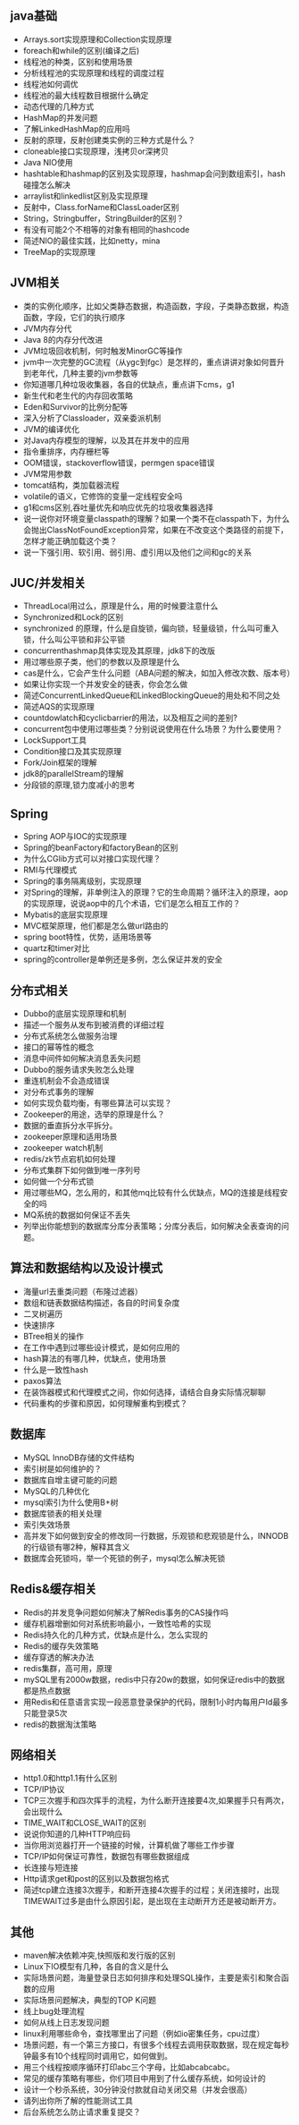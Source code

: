 ## java基础
- Arrays.sort实现原理和Collection实现原理
- foreach和while的区别(编译之后)
- 线程池的种类，区别和使用场景
- 分析线程池的实现原理和线程的调度过程
- 线程池如何调优
- 线程池的最大线程数目根据什么确定
- 动态代理的几种方式
- HashMap的并发问题
- 了解LinkedHashMap的应用吗
- 反射的原理，反射创建类实例的三种方式是什么？
- cloneable接口实现原理，浅拷贝or深拷贝
- Java NIO使用
- hashtable和hashmap的区别及实现原理，hashmap会问到数组索引，hash碰撞怎么解决
- arraylist和linkedlist区别及实现原理
- 反射中，Class.forName和ClassLoader区别
- String，Stringbuffer，StringBuilder的区别？
- 有没有可能2个不相等的对象有相同的hashcode
- 简述NIO的最佳实践，比如netty，mina
- TreeMap的实现原理

## JVM相关
- 类的实例化顺序，比如父类静态数据，构造函数，字段，子类静态数据，构造函数，字段，它们的执行顺序
- JVM内存分代
- Java 8的内存分代改进
- JVM垃圾回收机制，何时触发MinorGC等操作
- jvm中一次完整的GC流程（从ygc到fgc）是怎样的，重点讲讲对象如何晋升到老年代，几种主要的jvm参数等
- 你知道哪几种垃圾收集器，各自的优缺点，重点讲下cms，g1
- 新生代和老生代的内存回收策略
- Eden和Survivor的比例分配等
- 深入分析了Classloader，双亲委派机制
- JVM的编译优化
- 对Java内存模型的理解，以及其在并发中的应用
- 指令重排序，内存栅栏等
- OOM错误，stackoverflow错误，permgen space错误
- JVM常用参数
- tomcat结构，类加载器流程
- volatile的语义，它修饰的变量一定线程安全吗
- g1和cms区别,吞吐量优先和响应优先的垃圾收集器选择
- 说一说你对环境变量classpath的理解？如果一个类不在classpath下，为什么会抛出ClassNotFoundException异常，如果在不改变这个类路径的前提下，怎样才能正确加载这个类？
- 说一下强引用、软引用、弱引用、虚引用以及他们之间和gc的关系

## JUC/并发相关
- ThreadLocal用过么，原理是什么，用的时候要注意什么
- Synchronized和Lock的区别
- synchronized 的原理，什么是自旋锁，偏向锁，轻量级锁，什么叫可重入锁，什么叫公平锁和非公平锁
- concurrenthashmap具体实现及其原理，jdk8下的改版
- 用过哪些原子类，他们的参数以及原理是什么
- cas是什么，它会产生什么问题（ABA问题的解决，如加入修改次数、版本号）
- 如果让你实现一个并发安全的链表，你会怎么做
- 简述ConcurrentLinkedQueue和LinkedBlockingQueue的用处和不同之处
- 简述AQS的实现原理
- countdowlatch和cyclicbarrier的用法，以及相互之间的差别?
- concurrent包中使用过哪些类？分别说说使用在什么场景？为什么要使用？
- LockSupport工具
- Condition接口及其实现原理
- Fork/Join框架的理解
- jdk8的parallelStream的理解
- 分段锁的原理,锁力度减小的思考

## Spring
- Spring AOP与IOC的实现原理
- Spring的beanFactory和factoryBean的区别
- 为什么CGlib方式可以对接口实现代理？
- RMI与代理模式
- Spring的事务隔离级别，实现原理
- 对Spring的理解，非单例注入的原理？它的生命周期？循环注入的原理，aop的实现原理，说说aop中的几个术语，它们是怎么相互工作的？
- Mybatis的底层实现原理
- MVC框架原理，他们都是怎么做url路由的
- spring boot特性，优势，适用场景等
- quartz和timer对比
- spring的controller是单例还是多例，怎么保证并发的安全
## 分布式相关
- Dubbo的底层实现原理和机制
- 描述一个服务从发布到被消费的详细过程
- 分布式系统怎么做服务治理
- 接口的幂等性的概念
- 消息中间件如何解决消息丢失问题
- Dubbo的服务请求失败怎么处理
- 重连机制会不会造成错误
- 对分布式事务的理解
- 如何实现负载均衡，有哪些算法可以实现？
- Zookeeper的用途，选举的原理是什么？
- 数据的垂直拆分水平拆分。
- zookeeper原理和适用场景
- zookeeper watch机制
- redis/zk节点宕机如何处理
- 分布式集群下如何做到唯一序列号
- 如何做一个分布式锁
- 用过哪些MQ，怎么用的，和其他mq比较有什么优缺点，MQ的连接是线程安全的吗
- MQ系统的数据如何保证不丢失
- 列举出你能想到的数据库分库分表策略；分库分表后，如何解决全表查询的问题。

## 算法和数据结构以及设计模式
- 海量url去重类问题（布隆过滤器）
- 数组和链表数据结构描述，各自的时间复杂度
- 二叉树遍历
- 快速排序
- BTree相关的操作
- 在工作中遇到过哪些设计模式，是如何应用的
- hash算法的有哪几种，优缺点，使用场景
- 什么是一致性hash
- paxos算法
- 在装饰器模式和代理模式之间，你如何选择，请结合自身实际情况聊聊
- 代码重构的步骤和原因，如何理解重构到模式？

## 数据库
- MySQL InnoDB存储的文件结构
- 索引树是如何维护的？
- 数据库自增主键可能的问题
- MySQL的几种优化
- mysql索引为什么使用B+树
- 数据库锁表的相关处理
- 索引失效场景
- 高并发下如何做到安全的修改同一行数据，乐观锁和悲观锁是什么，INNODB的行级锁有哪2种，解释其含义
- 数据库会死锁吗，举一个死锁的例子，mysql怎么解决死锁

## Redis&缓存相关
- Redis的并发竞争问题如何解决了解Redis事务的CAS操作吗
- 缓存机器增删如何对系统影响最小，一致性哈希的实现
- Redis持久化的几种方式，优缺点是什么，怎么实现的
- Redis的缓存失效策略
- 缓存穿透的解决办法
- redis集群，高可用，原理
- mySQL里有2000w数据，redis中只存20w的数据，如何保证redis中的数据都是热点数据
- 用Redis和任意语言实现一段恶意登录保护的代码，限制1小时内每用户Id最多只能登录5次
- redis的数据淘汰策略

## 网络相关
- http1.0和http1.1有什么区别
- TCP/IP协议
- TCP三次握手和四次挥手的流程，为什么断开连接要4次,如果握手只有两次，会出现什么
- TIME_WAIT和CLOSE_WAIT的区别
- 说说你知道的几种HTTP响应码
- 当你用浏览器打开一个链接的时候，计算机做了哪些工作步骤
- TCP/IP如何保证可靠性，数据包有哪些数据组成
- 长连接与短连接
- Http请求get和post的区别以及数据包格式
- 简述tcp建立连接3次握手，和断开连接4次握手的过程；关闭连接时，出现TIMEWAIT过多是由什么原因引起，是出现在主动断开方还是被动断开方。

## 其他
- maven解决依赖冲突,快照版和发行版的区别
- Linux下IO模型有几种，各自的含义是什么
- 实际场景问题，海量登录日志如何排序和处理SQL操作，主要是索引和聚合函数的应用
- 实际场景问题解决，典型的TOP K问题
- 线上bug处理流程
- 如何从线上日志发现问题
- linux利用哪些命令，查找哪里出了问题（例如io密集任务，cpu过度）
- 场景问题，有一个第三方接口，有很多个线程去调用获取数据，现在规定每秒钟最多有10个线程同时调用它，如何做到。
- 用三个线程按顺序循环打印abc三个字母，比如abcabcabc。
- 常见的缓存策略有哪些，你们项目中用到了什么缓存系统，如何设计的
- 设计一个秒杀系统，30分钟没付款就自动关闭交易（并发会很高）
- 请列出你所了解的性能测试工具
- 后台系统怎么防止请求重复提交？